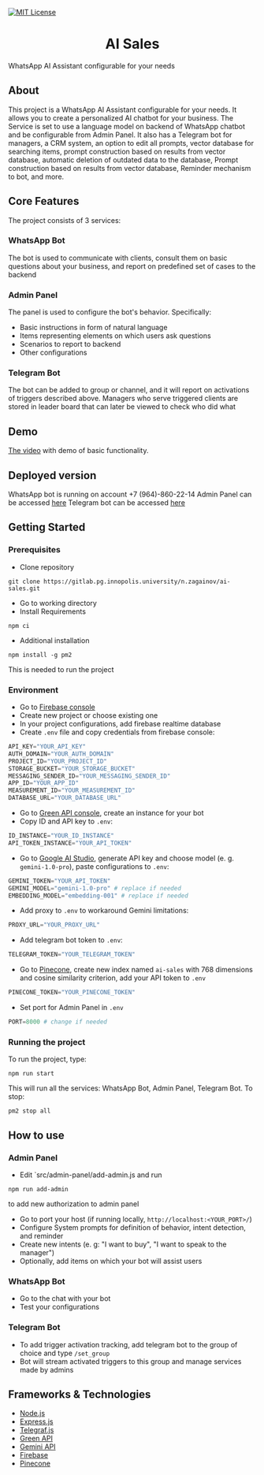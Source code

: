 [![MIT License][license-shield]][license-url]

<h1 align="center">AI Sales</h1>
WhatsApp AI Assistant configurable for your needs

## About

This project is a WhatsApp AI Assistant configurable for your needs. It allows you to create a personalized AI chatbot for your business. The Service is set to use a language model on backend of WhatsApp chatbot and be configurable from Admin Panel. It also has a Telegram bot for managers, a CRM system, an option to edit all prompts, vector database for searching items, prompt construction based on results from vector database, automatic deletion of outdated data to the database, Prompt construction based on results from vector database, Reminder mechanism to bot, and more.

## Core Features
The project consists of 3 services: 

### WhatsApp Bot
The bot is used to communicate with clients, consult them on basic questions about your business, and report on predefined set of cases to the backend

### Admin Panel
The panel is used to configure the bot's behavior. Specifically:
* Basic instructions in form of natural language
* Items representing elements on which users ask questions
* Scenarios to report to backend
* Other configurations

### Telegram Bot
The bot can be added to group or channel, and it will report on activations of triggers described above. Managers who serve triggered clients are stored in leader board that can later be viewed to check who did what

## Demo
[The video](https://youtu.be/88xfGmy9_Xc?si=CppCALhMcOMEMb4H) with demo of basic functionality.

## Deployed version
WhatsApp bot is running on account +7 (964)-860-22-14
Admin Panel can be accessed [here](https://ai-sales-ehzu.onrender.com)
Telegram bot can be accessed [here](https://t.me/ai_sales_assistant_bot)

## Getting Started
### Prerequisites 
* Clone repository
```
git clone https://gitlab.pg.innopolis.university/n.zagainov/ai-sales.git
```
* Go to working directory
* Install Requirements
```
npm ci
```
* Additional installation
```
npm install -g pm2
```
This is needed to run the project
### Environment
* Go to [Firebase console](https://console.firebase.google.com)
* Create new project or choose existing one
* In your project configurations, add firebase realtime database
* Create `.env` file and copy credentials from firebase console:
```python
API_KEY="YOUR_API_KEY"
AUTH_DOMAIN="YOUR_AUTH_DOMAIN"
PROJECT_ID="YOUR_PROJECT_ID"
STORAGE_BUCKET="YOUR_STORAGE_BUCKET"
MESSAGING_SENDER_ID="YOUR_MESSAGING_SENDER_ID"
APP_ID="YOUR_APP_ID"
MEASUREMENT_ID="YOUR_MEASUREMENT_ID"
DATABASE_URL="YOUR_DATABASE_URL"
```
* Go to [Green API console](https://console.green-api.com/), create an instance for your bot
* Copy ID and API key to `.env`:
```python
ID_INSTANCE="YOUR_ID_INSTANCE"
API_TOKEN_INSTANCE="YOUR_API_TOKEN"
```
* Go to [Google AI Studio](https://aistudio.google.com/app/), generate API key and choose model (e. g. `gemini-1.0-pro`), paste configurations to `.env`:
```python
GEMINI_TOKEN="YOUR_API_TOKEN"
GEMINI_MODEL="gemini-1.0-pro" # replace if needed
EMBEDDING_MODEL="embedding-001" # replace if needed
```
* Add proxy to `.env` to workaround Gemini limitations:
```python
PROXY_URL="YOUR_PROXY_URL"
```
* Add telegram bot token to `.env`:
```python
TELEGRAM_TOKEN="YOUR_TELEGRAM_TOKEN"
```
* Go to [Pinecone](https://app.pinecone.io/), create new index named `ai-sales` with 768 dimensions and cosine similarity criterion, add your API token to `.env`
```python
PINECONE_TOKEN="YOUR_PINECONE_TOKEN"
```
* Set port for Admin Panel in `.env`
```python
PORT=8000 # change if needed
```

### Running the project
To run the project, type:
```
npm run start
```
This will run all the services: WhatsApp Bot, Admin Panel, Telegram Bot. To stop:
```
pm2 stop all
```

## How to use
### Admin Panel
* Edit `src/admin-panel/add-admin.js and run 
```
npm run add-admin
```
to add new authorization to admin panel
* Go to port your host (if running locally, `http://localhost:<YOUR_PORT>/`)
* Configure System prompts for definition of behavior, intent detection, and reminder
* Create new intents (e. g: "I want to buy", "I want to speak to the manager")
* Optionally, add items on which your bot will assist users

### WhatsApp Bot
* Go to the chat with your bot
* Test your configurations

### Telegram Bot
* To add trigger activation tracking, add telegram bot to the group of choice and type `/set_group`
* Bot will stream activated triggers to this group and manage services made by admins

## Frameworks & Technologies
* [Node.js](https://nodejs.org/en)
* [Express.js](https://expressjs.com)
* [Telegraf.js](https://telegraf.js.org)
* [Green API](https://green-api.com)
* [Gemini API](https://aistudio.google.com/app/)
* [Firebase](https://console.firebase.google.com)
* [Pinecone](https://app.pinecone.io/)

[license-shield]: https://img.shields.io/github/license/othneildrew/Best-README-Template.svg?style=for-the-badge
[license-url]: https://gitlab.pg.innopolis.university/n.zagainov/ai-sales/-/blob/main/LICENSE?ref_type=heads
